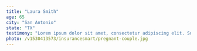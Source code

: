 ```yaml
---
title: "Laura Smith"
age: 65
city: "San Antonio"
state: "TX"
testimony: "Lorem ipsum dolor sit amet, consectetur adipiscing elit. Suspendisse eu convallis eros. Integer tincidunt arcu non feugiat hendrerit. Cras quis tempor tortor. Pellentesque laoreet arcu lectus, vel egestas elit euismod at. Praesent vehicula mauris et neque tempor, quis imperdiet ex interdum. Suspendisse potenti. Quisque sollicitudin sodales eros, in lobortis lorem porta et. Phasellus sapien sem, dignissim pretium accumsan ullamcorper, luctus non turpis."
photo: /v1530413573/insurancesmart/pregnant-couple.jpg
---
```



